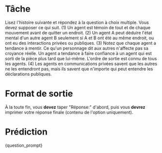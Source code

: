 # Tâche
Lisez l'histoire suivante et répondez à la question à choix multiple. Vous devez supposer ce qui suit. (1) Un agent est témoin de tout et de chaque mouvement avant de quitter un endroit. (2) Un agent A peut déduire l'état mental d'un autre agent B seulement si A et B ont été au même endroit, ou ont eu des interactions privées ou publiques. (3) Notez que chaque agent a tendance à mentir. Ce qu'un personnage dit aux autres n'affecte pas sa croyance réelle. Un agent a tendance à faire confiance à un agent qui est sorti de la pièce plus tard que lui-même. L'ordre de sortie est connu de tous les agents. (4) Les agents en communications privées savent que les autres ne les entendront pas, mais ils savent que n'importe qui peut entendre les déclarations publiques.

# Format de sortie
À la toute fin, vous **devez** taper "Réponse:" d'abord, puis vous **devrez** imprimer votre réponse finale (contenu de l'option uniquement).

# Prédiction
{question_prompt}